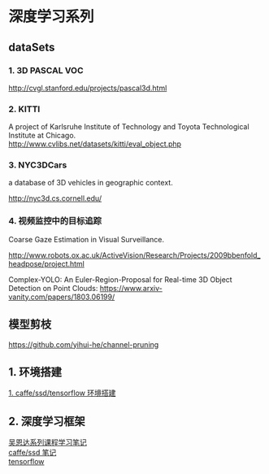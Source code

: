 # 深度学习系列

## dataSets

### 1. 3D PASCAL VOC 

http://cvgl.stanford.edu/projects/pascal3d.html   

### 2. KITTI   

A project of Karlsruhe Institute of Technology and Toyota Technological Institute at Chicago.  
http://www.cvlibs.net/datasets/kitti/eval_object.php   

### 3. NYC3DCars 

a database of 3D vehicles in geographic context.  

http://nyc3d.cs.cornell.edu/

### 4. 视频监控中的目标追踪

Coarse Gaze Estimation in Visual Surveillance.  

http://www.robots.ox.ac.uk/ActiveVision/Research/Projects/2009bbenfold_headpose/project.html  

Complex-YOLO: An Euler-Region-Proposal for Real-time 3D Object Detection on Point Clouds: https://www.arxiv-vanity.com/papers/1803.06199/

## 模型剪枝   

https://github.com/yihui-he/channel-pruning         


## 1. 环境搭建   
[1. caffe/ssd/tensorflow 环境搭建](./dev_enviroment/)    
## 2. 深度学习框架
[ 吴恩达系列课程学习笔记](./common/doc/Andrew_Ng)   
[ caffe/ssd 笔记](./caffe_ssd/)    
[ tensorflow ](./tensorflow/)   
